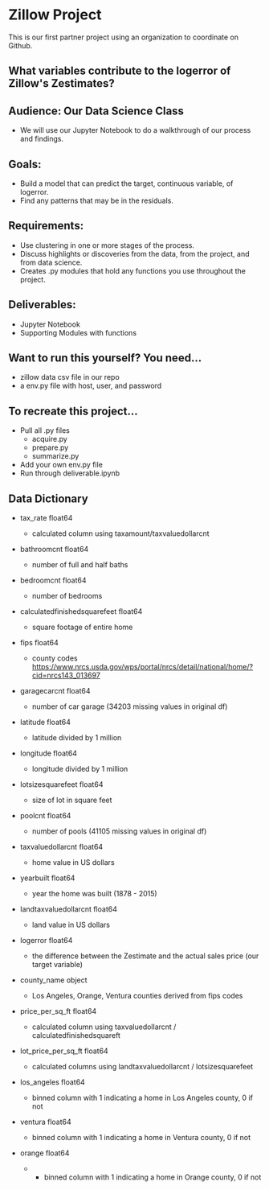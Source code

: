 # Zillow Project
This is our first partner project using an organization to coordinate on Github. 

## What variables contribute to the logerror of Zillow's Zestimates?

## Audience: Our Data Science Class
- We will use our Jupyter Notebook to do a walkthrough of our process and findings.
## Goals:
- Build a model that can predict the target, continuous variable, of logerror.
- Find any patterns that may be in the residuals.
## Requirements:
- Use clustering in one or more stages of the process.
- Discuss highlights or discoveries from the data, from the project, and from data science.
- Creates .py modules that hold any functions you use throughout the project.
## Deliverables:
- Jupyter Notebook
- Supporting Modules with functions
## Want to run this yourself? You need...
- zillow data csv file in our repo
- a env.py file with host, user, and password
## To recreate this project...
- Pull all .py files
    - acquire.py
    - prepare.py
    - summarize.py
- Add your own env.py file
- Run through deliverable.ipynb

## Data Dictionary

- tax_rate                        float64

    - calculated column using taxamount/taxvaluedollarcnt
    
- bathroomcnt                     float64

    - number of full and half baths
    
- bedroomcnt                      float64

    - number of bedrooms

- calculatedfinishedsquarefeet    float64

    - square footage of entire home

- fips                            float64

    - county codes
 https://www.nrcs.usda.gov/wps/portal/nrcs/detail/national/home/?cid=nrcs143_013697

- garagecarcnt                    float64

    - number of car garage (34203 missing values in original df)

- latitude                        float64

    - latitude divided by 1 million

- longitude                       float64

    - longitude divided by 1 million

- lotsizesquarefeet               float64

    - size of lot in square feet

- poolcnt                         float64

    - number of pools (41105 missing values in original df)

- taxvaluedollarcnt               float64

    - home value in US dollars

- yearbuilt                       float64

    - year the home was built (1878 - 2015)

- landtaxvaluedollarcnt           float64

    - land value in US dollars

- logerror                        float64

    - the difference between the Zestimate and the actual sales price (our target variable)

- county_name                     object

    - Los Angeles, Orange, Ventura counties derived from fips codes

- price_per_sq_ft                 float64

    - calculated column using taxvaluedollarcnt / calculatedfinishedsquareft

- lot_price_per_sq_ft             float64

    - calculated columns using landtaxvaluedollarcnt / lotsizesquarefeet

- los_angeles                     float64

    - binned column with 1 indicating a home in Los Angeles county, 0 if not

- ventura                         float64

    - binned column with 1 indicating a home in Ventura county, 0 if not

- orange                          float64

    - - binned column with 1 indicating a home in Orange county, 0 if not